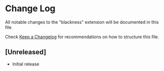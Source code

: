 # Change Log
All notable changes to the "blackness" extension will be documented in this file.

Check [Keep a Changelog](http://keepachangelog.com/) for recommendations on how to structure this file.

## [Unreleased]
- Initial release
